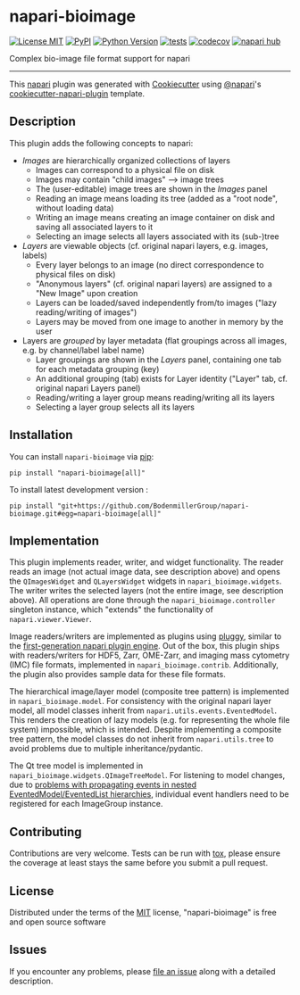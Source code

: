 # napari-bioimage

[![License MIT](https://img.shields.io/pypi/l/napari-bioimage.svg?color=green)](https://github.com/BodenmillerGroup/napari-bioimage/raw/main/LICENSE)
[![PyPI](https://img.shields.io/pypi/v/napari-bioimage.svg?color=green)](https://pypi.org/project/napari-bioimage)
[![Python Version](https://img.shields.io/pypi/pyversions/napari-bioimage.svg?color=green)](https://python.org)
[![tests](https://github.com/BodenmillerGroup/napari-bioimage/workflows/tests/badge.svg)](https://github.com/BodenmillerGroup/napari-bioimage/actions)
[![codecov](https://codecov.io/gh/BodenmillerGroup/napari-bioimage/branch/main/graph/badge.svg)](https://codecov.io/gh/BodenmillerGroup/napari-bioimage)
[![napari hub](https://img.shields.io/endpoint?url=https://api.napari-hub.org/shields/napari-bioimage)](https://napari-hub.org/plugins/napari-bioimage)

Complex bio-image file format support for napari

----------------------------------

This [napari] plugin was generated with [Cookiecutter] using [@napari]'s [cookiecutter-napari-plugin] template.


## Description

This plugin adds the following concepts to napari:

- *Images* are hierarchically organized collections of layers
  - Images can correspond to a physical file on disk
  - Images may contain "child images" --> image trees
  - The (user-editable) image trees are shown in the *Images* panel
  - Reading an image means loading its tree (added as a "root node", without loading data)
  - Writing an image means creating an image container on disk and saving all associated layers to it
  - Selecting an image selects all layers associated with its (sub-)tree
- *Layers* are viewable objects (cf. original napari layers, e.g. images, labels)
  - Every layer belongs to an image (no direct correspondence to physical files on disk)
  - "Anonymous layers" (cf. original napari layers) are assigned to a "New Image" upon creation
  - Layers can be loaded/saved independently from/to images ("lazy reading/writing of images")
  - Layers may be moved from one image to another in memory by the user
- Layers are *grouped* by layer metadata (flat groupings across all images, e.g. by channel/label label name)
  - Layer groupings are shown in the *Layers* panel, containing one tab for each metadata grouping (key)
  - An additional grouping (tab) exists for Layer identity ("Layer" tab, cf. original napari Layers panel)
  - Reading/writing a layer group means reading/writing all its layers
  - Selecting a layer group selects all its layers


## Installation

You can install `napari-bioimage` via [pip]:

    pip install "napari-bioimage[all]"

To install latest development version :

    pip install "git+https://github.com/BodenmillerGroup/napari-bioimage.git#egg=napari-bioimage[all]"


## Implementation

This plugin implements reader, writer, and widget functionality. The reader reads an image (not actual image data, see description above) and opens the `QImagesWidget` and `QLayersWidget` widgets in `napari_bioimage.widgets`. The writer writes the selected layers (not the entire image, see description above). All operations are done through the `napari_bioimage.controller` singleton instance, which "extends" the functionality of `napari.viewer.Viewer`.

Image readers/writers are implemented as plugins using [pluggy](https://pluggy.readthedocs.io), similar to the [first-generation napari plugin engine](https://github.com/napari/napari-plugin-engine). Out of the box, this plugin ships with readers/writers for HDF5, Zarr, OME-Zarr, and imaging mass cytometry (IMC) file formats, implemented in `napari_bioimage.contrib`. Additionally, the plugin also provides sample data for these file formats.

The hierarchical image/layer model (composite tree pattern) is implemented in `napari_bioimage.model`. For consistency with the original napari layer model, all model classes inherit from `napari.utils.events.EventedModel`. This renders the creation of lazy models (e.g. for representing the whole file system) impossible, which is intended. Despite implementing a composite tree pattern, the model classes do not inherit from `napari.utils.tree` to avoid problems due to multiple inheritance/pydantic.

The Qt tree model is implemented in `napari_bioimage.widgets.QImageTreeModel`. For listening to model changes, due to [problems with propagating events in nested EventedModel/EventedList hierarchies](https://napari.zulipchat.com/#narrow/stream/212875-general/topic/.E2.9C.94.20model.20events.20propagation), individual event handlers need to be registered for each ImageGroup instance.

## Contributing

Contributions are very welcome. Tests can be run with [tox], please ensure
the coverage at least stays the same before you submit a pull request.


## License

Distributed under the terms of the [MIT] license,
"napari-bioimage" is free and open source software


## Issues

If you encounter any problems, please [file an issue] along with a detailed description.

[napari]: https://github.com/napari/napari
[Cookiecutter]: https://github.com/audreyr/cookiecutter
[@napari]: https://github.com/napari
[MIT]: http://opensource.org/licenses/MIT
[BSD-3]: http://opensource.org/licenses/BSD-3-Clause
[GNU GPL v3.0]: http://www.gnu.org/licenses/gpl-3.0.txt
[GNU LGPL v3.0]: http://www.gnu.org/licenses/lgpl-3.0.txt
[Apache Software License 2.0]: http://www.apache.org/licenses/LICENSE-2.0
[Mozilla Public License 2.0]: https://www.mozilla.org/media/MPL/2.0/index.txt
[cookiecutter-napari-plugin]: https://github.com/napari/cookiecutter-napari-plugin

[file an issue]: https://github.com/BodenmillerGroup/napari-bioimage/issues

[napari]: https://github.com/napari/napari
[tox]: https://tox.readthedocs.io/en/latest/
[pip]: https://pypi.org/project/pip/
[PyPI]: https://pypi.org/
